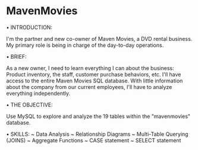 # MavenMovies

• INTRODUCTION:

I'm the partner and new co-owner of Maven Movies, a DVD rental business. My primary role is being in charge of the day-to-day operations.

• BRIEF:

As a new owner, I need to learn everything I can about the business:
Product inventory, the staff, customer purchase behaviors, etc.
I'll have access to the entire Maven Movies SQL database. With little information about the company from our current employees, I'll have to analyze everything independently.

• THE OBJECTIVE:

Use MySQL to explore and analyze the 19 tables within the "mavenmovies" database. 

• SKILLS:
~ Data Analysis
~ Relationship Diagrams
~ Multi-Table Querying (JOINS)
~ Aggregate Functions
~ CASE statement
~ SELECT statement
